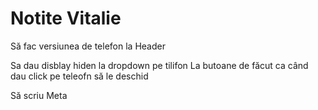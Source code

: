 # Notite Vitalie

Să fac versiunea de telefon la Header

Sa dau disblay hiden la dropdown pe tilifon
La butoane de făcut ca când dau click pe teleofn să le deschid

Să scriu Meta



